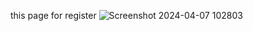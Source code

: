 this page for register
![Screenshot 2024-04-07 102803](https://github.com/AbdullahMohammed55/small-project-js/assets/141630784/554bf14d-a46d-48b9-9c0a-c4b124c3269f)
